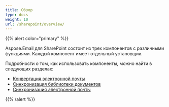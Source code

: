 ```yaml
---
title: Обзор
type: docs
weight: 10
url: /sharepoint/overview/
---
```



{{% alert color="primary" %}} 

Aspose.Email для SharePoint состоит из трех компонентов с различными функциями. Каждый компонент имеет отдельный установщик. 

Подробности о том, как использовать компоненты, можно найти в следующих разделах:

- [Конвертация электронной почты](/email/sharepoint/email-conversion//)
- [Синхронизация библиотеки документов](/email/sharepoint/document-library-synchronization//)
- [Синхронизация электронной почты](/email/sharepoint/email-synchronization//)

{{% /alert %}}